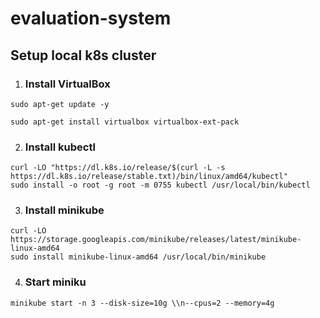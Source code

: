 # evaluation-system

## Setup local k8s cluster

1. ### Install VirtualBox

```
sudo apt-get update -y
```
```
sudo apt-get install virtualbox virtualbox-ext-pack
```

2. ### Install kubectl

```
curl -LO "https://dl.k8s.io/release/$(curl -L -s https://dl.k8s.io/release/stable.txt)/bin/linux/amd64/kubectl"
sudo install -o root -g root -m 0755 kubectl /usr/local/bin/kubectl
```

3. ### Install minikube

```
curl -LO https://storage.googleapis.com/minikube/releases/latest/minikube-linux-amd64
sudo install minikube-linux-amd64 /usr/local/bin/minikube
```

4. ### Start miniku

```
minikube start -n 3 --disk-size=10g \\n--cpus=2 --memory=4g
```
